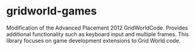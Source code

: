 gridworld-games
===============

Modification of the Advanced Placement 2012 GridWorldCode. Provides additional functionality such as keyboard input and multiple frames. This library focuses on game development extensions to Grid World code.
